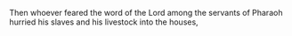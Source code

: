 Then whoever feared the word of the Lord among the servants of Pharaoh hurried his slaves and his livestock into the houses,
